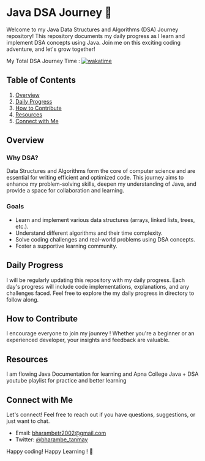 # Java DSA Journey 🚀

 Welcome to my Java Data Structures and Algorithms (DSA) Journey repository! This repository documents my daily progress as I learn and implement DSA concepts using Java. Join me on this exciting coding adventure, and let's grow together!

My Total DSA Journey Time : [![wakatime](https://wakatime.com/badge/user/018bafed-988f-4a8f-9158-c0465ae00d92/project/018cce1a-d5d6-4c95-a642-029ec8787d4b.svg)](https://wakatime.com/badge/user/018bafed-988f-4a8f-9158-c0465ae00d92/project/018cce1a-d5d6-4c95-a642-029ec8787d4b)

 ## Table of Contents

 1. [Overview](#overview)
 2. [Daily Progress](#daily-progress)
 3. [How to Contribute](#how-to-contribute)
 4. [Resources](#resources)
 5. [Connect with Me](#connect-with-me)

 ## Overview

 ### Why DSA?

 Data Structures and Algorithms form the core of computer science and are essential for writing efficient and optimized code. This journey aims to enhance my problem-solving skills, deepen my understanding of Java, and provide a space for collaboration and learning.

 ### Goals

 - Learn and implement various data structures (arrays, linked lists, trees, etc.).
 - Understand different algorithms and their time complexity.
 - Solve coding challenges and real-world problems using DSA concepts.
 - Foster a supportive learning community.

 ## Daily Progress

 I will be regularly updating this repository with my daily progress. Each day's progress will include code implementations, explanations, and any challenges faced. Feel free to explore the my daily progress in directory to follow along.

 ## How to Contribute

 I encourage everyone to join my jounrey ! Whether you're a beginner or an experienced developer, your insights and feedback are valuable.

 ## Resources

 I am flowing Java Documentation for learning and Apna College Java + DSA youtube playlist for practice and better learning 

 ## Connect with Me

 Let's connect! Feel free to reach out if you have questions, suggestions, or just want to chat.

 - Email: bharambetr2002@gmail.com
 - Twitter: [@bharambe_tanmay](https://twitter.com/bharambe_tanmay)

 Happy coding! Happy Learning ! 🚀
